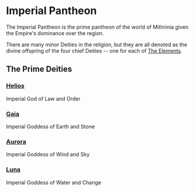 # Imperial Pantheon

The Imperial Pantheon is the prime pantheon of the world of Mithrinia given the Empire's dominance over the region.

There are many minor Deities in the religion, but they are all denoted as the divine offspring of the four chief Deities -- one for each of [The Elements](../../Spells/Spell%20Domains/Spell%20Domains.md#The%20Elements).

## The Prime Deities

### [Helios](../Deity%20Index/Helios.md)

Imperial God of Law and Order

### [Gaia](../Deity%20Index/Gaia.md)

Imperial Goddess of Earth and Stone

### [Aurora](../Deity%20Index/Aurora.md)

Imperial Goddess of Wind and Sky

### [Luna](../Deity%20Index/Luna.md)

Imperial Goddess of Water and Change
